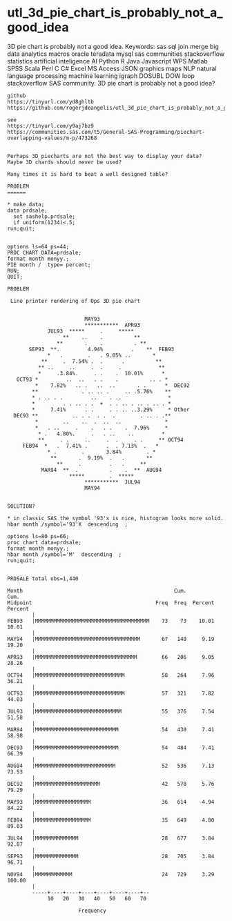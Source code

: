 # utl_3d_pie_chart_is_probably_not_a_good_idea
3D pie chart is probably not a good idea.  Keywords: sas sql join merge big data analytics macros oracle teradata mysql sas communities stackoverflow statistics artificial inteligence AI Python R Java Javascript WPS Matlab SPSS Scala Perl C C# Excel MS Access JSON graphics maps NLP natural language processing machine learning igraph DOSUBL DOW loop stackoverflow SAS community.
    3D pie chart is probably not a good idea?

    github
    https://tinyurl.com/yd8ghltb
    https://github.com/rogerjdeangelis/utl_3d_pie_chart_is_probably_not_a_good_idea

    see
    https://tinyurl.com/y9aj7bz9
    https://communities.sas.com/t5/General-SAS-Programming/piechart-overlapping-values/m-p/473268


    Perhaps 3D piecharts are not the best way to display your data?
    Maybe 3D chards should never be used?

    Many times it is hard to beat a well designed table?

    PROBLEM
    ======

    * make data;
    data prdsale;
      set sashelp.prdsale;
      if uniform(1234)<.5;
    run;quit;


    options ls=64 ps=44;
    PROC CHART DATA=prdsale;
    format month monyy.;
    PIE month /  type= percent;
    RUN;
    QUIT;

    PROBLEM

     Line printer rendering of Ops 3D pie chart


                             MAY93
                             ***********  APR93
                 JUL93  *****     .     *****
                      **    ..    .          **
                    **       .    .          . **
           SEP93  **.         4.94%         .    **  FEB93
                 *   .        .   . 9.05% ..       *
               **     .  7.54% .  .      .          **
              ** ..     ..     .  .     .            **
              *     .3.84%.     . .    .  10.01%      *
       OCT93 *         ..  ..   . .    .          .. . *
             *    7.82%   .. .   ..  ..       . .      *  DEC92
            **              . .. .. .     .. .5.76%    **
            * . .. . .         ..    . ..               *
            *         . . .. . .  +  . . .. . .. . .. . *
            *     7.41%      . .     . . .. ..3.29%     * Other
      DEC93 **           .. . .  . .  .        . .. . .**
             *        ..    ..  .  ..  ..              *
             *   . ..     .    .   . .    .  7.96%     *
              * .   4.80%.     .   . ..    ..         *
              **     . .     ..     .  .     . .     ** OCT94
         FEB94  *   .  7.41% .      .  . 7.13%  .   *
                 * .        .       3.84%        . *
                  **       .  9.19%  .   .       **
                    **     .         .   .     **
               MAR94  **  .          .    .  **  AUG94
                        *****        .  *****
                             ***********  JUL94
                             MAY94


    SOLUTION?

    * in classic SAS the symbol '93'x is nice, histogram looks more solid.
    hbar month /symbol='93'X  descending  ;

    options ls=80 ps=66;
    proc chart data=prdsale;
    format month monyy.;
    hbar month /symbol='M'  descending  ;
    run;quit;


    PRDSALE total obs=1,440

    Month                                                 Cum.              Cum.
    Midpoint                                        Freq  Freq  Percent  Percent
            |
    FEB93   |MMMMMMMMMMMMMMMMMMMMMMMMMMMMMMMMMMMMM    73    73    10.01    10.01
            |
    MAY94   |MMMMMMMMMMMMMMMMMMMMMMMMMMMMMMMMMM       67   140     9.19    19.20
            |
    APR93   |MMMMMMMMMMMMMMMMMMMMMMMMMMMMMMMMM        66   206     9.05    28.26
            |
    OCT94   |MMMMMMMMMMMMMMMMMMMMMMMMMMMMM            58   264     7.96    36.21
            |
    OCT93   |MMMMMMMMMMMMMMMMMMMMMMMMMMMMM            57   321     7.82    44.03
            |
    JUL93   |MMMMMMMMMMMMMMMMMMMMMMMMMMMM             55   376     7.54    51.58
            |
    MAR94   |MMMMMMMMMMMMMMMMMMMMMMMMMMM              54   430     7.41    58.98
            |
    DEC93   |MMMMMMMMMMMMMMMMMMMMMMMMMMM              54   484     7.41    66.39
            |
    AUG94   |MMMMMMMMMMMMMMMMMMMMMMMMMM               52   536     7.13    73.53
            |
    DEC92   |MMMMMMMMMMMMMMMMMMMMM                    42   578     5.76    79.29
            |
    MAY93   |MMMMMMMMMMMMMMMMMM                       36   614     4.94    84.22
            |
    FEB94   |MMMMMMMMMMMMMMMMMM                       35   649     4.80    89.03
            |
    JUL94   |MMMMMMMMMMMMMM                           28   677     3.84    92.87
            |
    SEP93   |MMMMMMMMMMMMMM                           28   705     3.84    96.71
            |
    NOV94   |MMMMMMMMMMMM                             24   729     3.29   100.00
            |
            -----+----+----+----+----+----+----+--
                 10   20   30   40   50   60   70

                           Frequency



